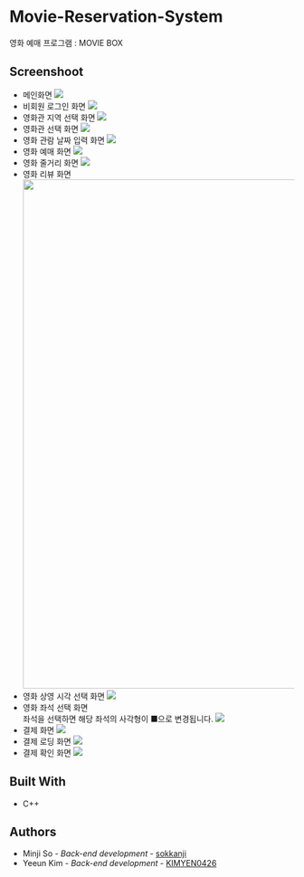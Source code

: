 # Movie-Reservation-System
영화 예매 프로그램 : MOVIE BOX

## Screenshoot
* 메인화면
<img src="https://user-images.githubusercontent.com/48242362/87904751-f821e780-ca99-11ea-93be-2b7b7a2c168d.png"></img>
* 비회원 로그인 화면
<img src="https://user-images.githubusercontent.com/48242362/87904755-f8ba7e00-ca99-11ea-9813-3e2a0935b2b3.png"></img>
* 영화관 지역 선택 화면
<img src="https://user-images.githubusercontent.com/48242362/87904757-f9531480-ca99-11ea-9f4c-99c736ed11fd.png" ></img>
* 영화관 선택 화면
<img src="https://user-images.githubusercontent.com/48242362/87904758-f9531480-ca99-11ea-9164-ed99fd4742c9.png" ></img>
* 영화 관람 날짜 입력 화면
<img src="https://user-images.githubusercontent.com/48242362/87904760-f9ebab00-ca99-11ea-8c6c-cb72953c0793.png"></img>
* 영화 예매 화면
<img src="https://user-images.githubusercontent.com/48242362/87904761-f9ebab00-ca99-11ea-8984-cc9ea1b82727.png"></img>
* 영화 줄거리 화면
<img src="https://user-images.githubusercontent.com/48242362/87904762-fa844180-ca99-11ea-8c0e-5f03285a2daa.png"></img>
* 영화 리뷰 화면<br>
<img src="https://user-images.githubusercontent.com/48242362/87906489-ac713d00-ca9d-11ea-9cd5-f80682fe699f.png" width="900px"></img>
* 영화 상영 시각 선택 화면
<img src="https://user-images.githubusercontent.com/48242362/87904763-fa844180-ca99-11ea-86c0-9c4c1e39c278.png"></img>
* 영화 좌석 선택 화면<br>
  좌석을 선택하면 해당 좌석의 사각형이 ■으로 변경됩니다.
<img src="https://user-images.githubusercontent.com/48242362/87904769-fb1cd800-ca99-11ea-94f5-c2f222768520.png"></img>
* 결제 화면
<img src="https://user-images.githubusercontent.com/48242362/87904772-fc4e0500-ca99-11ea-868c-9f8f43f4eac7.png"></img>
* 결제 로딩 화면
<img src="https://user-images.githubusercontent.com/48242362/87904773-fc4e0500-ca99-11ea-994c-a30aba015c2a.png"></img>
* 결제 확인 화면
<img src="https://user-images.githubusercontent.com/48242362/87904770-fbb56e80-ca99-11ea-8eab-c700894709a0.png"></img>

## Built With
* C++

## Authors
* Minji So - *Back-end development* - [sokkanji](https://github.com/sokkanji)
* Yeeun Kim - *Back-end development* - [KIMYEN0426](https://github.com/KIMYEN0426)
